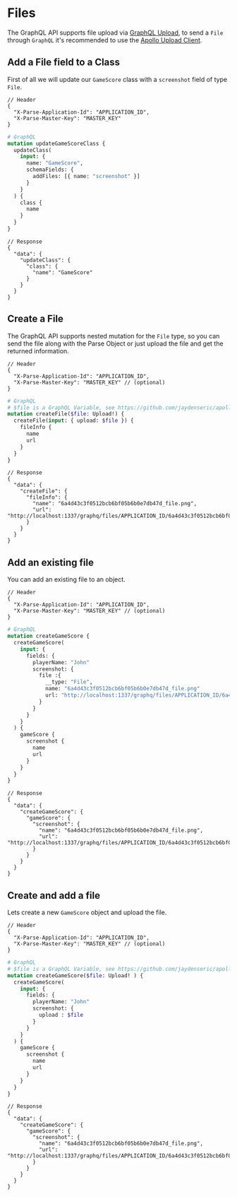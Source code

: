 # Files

The GraphQL API supports file upload via [GraphQL Upload](https://github.com/jaydenseric/graphql-upload), to send a `File` through `GraphQL` it's recommended to use the [Apollo Upload Client](https://github.com/jaydenseric/apollo-upload-client).

## Add a File field to a Class
First of all we will update our `GameScore` class with a `screenshot` field of type `File`.

```jsonc
// Header
{
  "X-Parse-Application-Id": "APPLICATION_ID",
  "X-Parse-Master-Key": "MASTER_KEY"
}
```
```graphql
# GraphQL
mutation updateGameScoreClass {
  updateClass(
    input: { 
      name: "GameScore",
      schemaFields: { 
        addFiles: [{ name: "screenshot" }]
      }
    }
  ) {
    class {
      name
    }
  }
}
```
```jsonc
// Response
{
  "data": {
    "updateClass": {
      "class": {
        "name": "GameScore"
      }
    }
  }
}
```

## Create a File

The GraphQL API supports nested mutation for the `File` type, so you can send the file along with the Parse Object or just upload the file and get the returned information.

```jsonc
// Header
{
  "X-Parse-Application-Id": "APPLICATION_ID",
  "X-Parse-Master-Key": "MASTER_KEY" // (optional)
}
```
```graphql
# GraphQL
# $file is a GraphQL Variable, see https://github.com/jaydenseric/apollo-upload-client
mutation createFile($file: Upload!) {
  createFile(input: { upload: $file }) {
    fileInfo {
      name
      url
    }
  }
}
```
```jsonc
// Response
{
  "data": {
    "createFile": {
      "fileInfo": {
        "name": "6a4d43c3f0512bcb6bf05b6b0e7db47d_file.png",
        "url": "http://localhost:1337/graphq/files/APPLICATION_ID/6a4d43c3f0512bcb6bf05b6b0e7db47d_file.png"
      }
    }
  }
}
```

## Add an existing file

You can add an existing file to an object.

```jsonc
// Header
{
  "X-Parse-Application-Id": "APPLICATION_ID",
  "X-Parse-Master-Key": "MASTER_KEY" // (optional)
}
```
```graphql
# GraphQL
mutation createGameScore {
  createGameScore(
    input: {
      fields: {
        playerName: "John"
        screenshot: { 
          file :{
            __type: "File",
            name: "6a4d43c3f0512bcb6bf05b6b0e7db47d_file.png"
            url: "http://localhost:1337/graphq/files/APPLICATION_ID/6a4d43c3f0512bcb6bf05b6b0e7db47d_file.png"
          }
        }
      }
    }
  ) {
    gameScore {
      screenshot {
        name
        url
      }
    }
  }
}
```
```jsonc
// Response
{
  "data": {
    "createGameScore": {
      "gameScore": {
        "screenshot": {
          "name": "6a4d43c3f0512bcb6bf05b6b0e7db47d_file.png",
          "url": "http://localhost:1337/graphq/files/APPLICATION_ID/6a4d43c3f0512bcb6bf05b6b0e7db47d_file.png"
        }
      }
    }
  }
}
```

## Create and add a file
Lets create a new `GameScore` object and upload the file.
```jsonc
// Header
{
  "X-Parse-Application-Id": "APPLICATION_ID",
  "X-Parse-Master-Key": "MASTER_KEY" // (optional)
}
```
```graphql
# GraphQL
# $file is a GraphQL Variable, see https://github.com/jaydenseric/apollo-upload-client
mutation createGameScore($file: Upload! ) {
  createGameScore(
    input: {
      fields: {
        playerName: "John"
        screenshot: { 
          upload : $file
        }
      }
    }
  ) {
    gameScore {
      screenshot {
        name
        url
      }
    }
  }
}
```
```jsonc
// Response
{
  "data": {
    "createGameScore": {
      "gameScore": {
        "screenshot": {
          "name": "6a4d43c3f0512bcb6bf05b6b0e7db47d_file.png",
          "url": "http://localhost:1337/graphq/files/APPLICATION_ID/6a4d43c3f0512bcb6bf05b6b0e7db47d_file.png"
        }
      }
    }
  }
}
```
